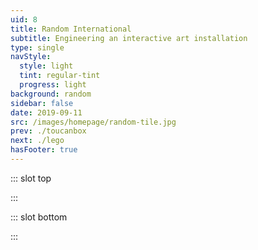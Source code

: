 ```yaml
---
uid: 8
title: Random International
subtitle: Engineering an interactive art installation
type: single
navStyle:
  style: light
  tint: regular-tint
  progress: light
background: random
sidebar: false
date: 2019-09-11
src: /images/homepage/random-tile.jpg
prev: ./toucanbox
next: ./lego
hasFooter: true
---
```


::: slot top

<Stage-ProjectStage rag="rag-6" :noise="true" ctaLabel="random-international.com" ctaUrl="https://www.random-international.com/"
description="Fly is an interactive art installation built for the 4th Moscow Biennial of Contemporary Art.">

  <template v-slot:visual-background>
    <figure class="full-screen">
      <Heros-ImageHero src="/images/random-international/header.jpg" alt="Ecosia mobile devices"/>
    </figure>
  </template>

</Stage-ProjectStage>

:::

<Content-ContextSection :box="true" rag="rag-4">

<template v-slot:main>

## Context

Random International design and build technology powered interactive art installations. My ongoing focus is bridging the real and digital worlds, challenging current thinking about interactivity and exploring how people relate to rapidly changing technology. So I was very please to join them as an intern in 2010.

In the first weeks I helped assemble and install [Swarm Study III](https://www.random-international.com/swarm-study-iii-2011) in the V&A, I paid a maintenance visit to [Duplex](https://www.random-international.com/duplex-2011) and created a new PCB bracket for [Self Portrait](https://www.random-international.com/self-portrait-2010). Getting hands on with studio's existing artworks taught me a great deal about how to manufacture bespoke mechanical/electrical objects. It gave me a firm foundation to contribute meaningfully to the next project.

With [Fly](https://www.random-international.com/fly-2011), I began by researching mechanical solutions and talking to suppliers regarding challenges like structural glass, pulley systems and cable tensioning. My role gradually expanded so that by the time we packed the installation for shipment I had been responsible for the design, prototyping and testing of almost every mechanical component. Fortunately, the team didn't misplace their faith in me, although as we constructed the installation in Moscow I learnt some valuable lessons about designing for ease of assembly.

<!-- Glass, cable, machined aluminium, pulley, custom control system and software
200 x 200 x 200 cm

Random International design and build technology powered interactive art installations. I helped them create Fly, an exhibit for the 4th Moscow Biennial of Contemporary Art. My involvement spanned refining the concept to independently detailing the design; CAD, prototyping, sourcing and manufacture.

As a student
bringing real-life experiences into the digital world, challenging current thinking of technology interaction
As a student of of Product Design Engineering, this was exactly the blend of design and technology
Sought out. Lacking technology (interactivity, digital, software, blend) human responses to technology and the rapidly changing conditions of present day life. Emotional experiences.

Fly studies the movement of objects and insects within a confined space. An abstract representation of a fly is held captive inside a glass box, centrally ensnared by eight cables. The behaviour of this fly is controlled by a unique and autonomous algorithm, accurately simulating the observed behaviour of real flies. The fly has the freedom to move anywhere within its box, but lacks spatial reference. RANDOM INTERNATIONAL has applied this pattern of movement to an inanimate object, as though it were trapped beneath a watch-glass; exploring not only the behaviour of objects but also that of humans. When the fly senses the presence of a person at its perimeter, it changes the demeanour of its flight in response. This continuing physical interplay of action and reaction can offer a new perspective to our own behaviour, its effects, and apparent freedom, in the current age. Fly premiered at the 4th Moscow Biennial of Contemporary Art, curated by Peter Weibel.

the group’s work invites active participation. RANDOM INTERNATIONAL explores the human condition in an increasingly mechanised world through emotional yet physically intense experiences.  -->

</template>

<template v-slot:side>

**Product**
Interactive art installation

**Exhibited**
4th Moscow Biennial of Contemporary Art

**Timeframe**
2010

**My role**
Design engineer

**Team**
Engineering manager and senior creative coder

</template>

</Content-ContextSection>



<Content-GridSection padding="is-large">

  <template v-slot:grid>
    <figure class="image is-square span-2">
      <img class="lazyload" data-src="/images/random-international/fly-inner.jpg" alt="Internal workings">
    </figure>
    <figure class="image is-square span-2">
      <img class="lazyload" data-src="/images/random-international/fly-close.jpg" alt="Fly ball">
    </figure>
    <figure class="image is-square span-2">
      <img class="lazyload" data-src="/images/random-international/fly-dark.jpg" alt="Fly in darkness">
    </figure>
    <div class="grid-item-container span-4">
      <figure class="image is-16by9">
        <iframe src="https://player.vimeo.com/video/30915879" frameborder="0" allow="picture-in-picture" allowfullscreen></iframe>
      </figure>
    </div>
    <figure class="image is-square">
      <img class="lazyload" data-src="/images/random-international/wip-row/1.jpg" alt="Prototype">
    </figure>
    <figure class="image is-square">
      <img class="lazyload" data-src="/images/random-international/wip-row/6.jpg" alt="Fly centre">
    </figure>
    <figure class="image is-square">
      <img class="lazyload" data-src="/images/random-international/wip-row/5.jpg" alt="Pulley system">
    </figure>
    <figure class="image is-square">
      <img class="lazyload" data-src="/images/random-international/wip-row/4.jpg" alt="Prototype close up">
    </figure>
  </template>

</Content-GridSection>





::: slot bottom

:::
